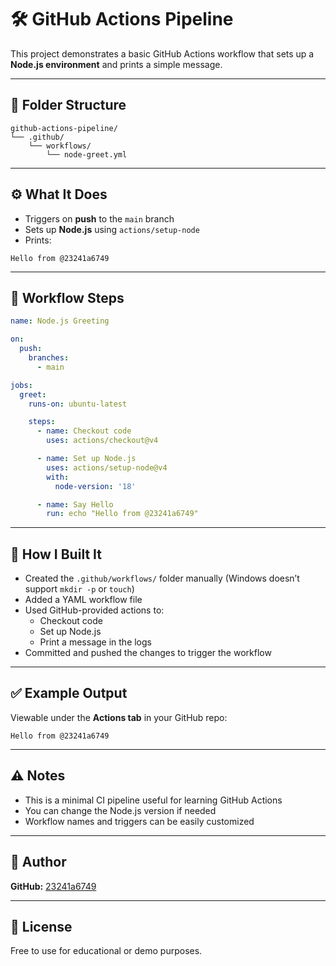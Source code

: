 # 🛠️ GitHub Actions Pipeline

This project demonstrates a basic GitHub Actions workflow that sets up a **Node.js environment** and prints a simple message.

---

## 📁 Folder Structure

```plaintext
github-actions-pipeline/
└── .github/
    └── workflows/
        └── node-greet.yml
```

---

## ⚙️ What It Does

- Triggers on **push** to the `main` branch
- Sets up **Node.js** using `actions/setup-node`
- Prints:

```
Hello from @23241a6749
```

---

## 🧪 Workflow Steps

```yaml
name: Node.js Greeting

on:
  push:
    branches:
      - main

jobs:
  greet:
    runs-on: ubuntu-latest

    steps:
      - name: Checkout code
        uses: actions/checkout@v4

      - name: Set up Node.js
        uses: actions/setup-node@v4
        with:
          node-version: '18'

      - name: Say Hello
        run: echo "Hello from @23241a6749"
```

---

## 🧠 How I Built It

- Created the `.github/workflows/` folder manually (Windows doesn’t support `mkdir -p` or `touch`)
- Added a YAML workflow file
- Used GitHub-provided actions to:
  - Checkout code
  - Set up Node.js
  - Print a message in the logs
- Committed and pushed the changes to trigger the workflow

---

## ✅ Example Output

Viewable under the **Actions tab** in your GitHub repo:

```
Hello from @23241a6749
```

---

## ⚠️ Notes

- This is a minimal CI pipeline useful for learning GitHub Actions
- You can change the Node.js version if needed
- Workflow names and triggers can be easily customized

---

## 🙋 Author

**GitHub:** [23241a6749](https://github.com/23241a6749)

---

## 📝 License

Free to use for educational or demo purposes.
